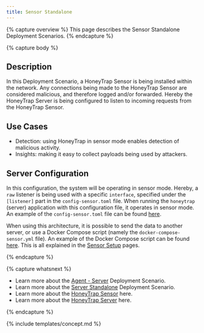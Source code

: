 ```yaml
---
title: Sensor Standalone
---
```


{% capture overview %}
This page describes the Sensor Standalone Deployment Scenarios.
{% endcapture %}

{% capture body %}

## Description

In this Deployment Scenario, a HoneyTrap Sensor is being installed within the network. Any connections being made to the HoneyTrap Sensor are considered malicious, and therefore logged and/or forwarded. Hereby the HoneyTrap Server is being configured to listen to incoming requests from the HoneyTrap Sensor.

## Use Cases

* Detection: using HoneyTrap in sensor mode enables detection of malicious activity.
* Insights: making it easy to collect payloads being used by attackers.

## Server Configuration

In this configuration, the system will be operating in sensor mode. Hereby, a `raw` listener is being used with a specific `interface`, specified under the `[listener]` part in the `config-sensor.toml` file. When running the `honeytrap` (server) application with this configuration file, it operates in sensor mode. An example of the `config-sensor.toml` file can be found [here](https://github.com/honeytrap/honeytrap-configs/blob/master/sensor-standalone/config-sensor.toml).

When using this architecture, it is possible to send the data to another server, or use a Docker Compose script (namely the `docker-compose-sensor.yml` file). An example of the Docker Compose script can be found [here](https://github.com/honeytrap/honeytrap-configs/blob/master/sensor-standalone/docker-compose-sensor.yml). This is all explained in the [Sensor Setup](/docs/setup/sensor/install-sensor/) pages.

{% endcapture %}


{% capture whatsnext %}
* Learn more about the [Agent - Server](/docs/concepts/framework/deployment-scenarios/agent-server/) Deployment Scenario.
* Learn more about the [Server Standalone](/docs/concepts/framework/deployment-scenarios/sensor-standalone/) Deployment Scenario.
* Learn more about the [HoneyTrap Sensor](/docs/concepts/framework/honeytrap-sensor/) here.
* Learn more about the [HoneyTrap Server](/docs/concepts/framework/honeytrap-server/) here.

{% endcapture %}

{% include templates/concept.md %}
